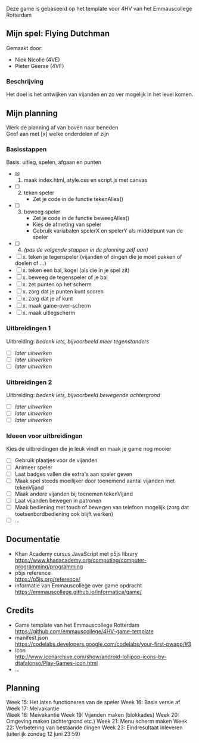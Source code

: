Deze game is gebaseerd op het template voor 4HV van het Emmauscollege Rotterdam

## Mijn spel: Flying Dutchman
Gemaakt door:
- Niek Nicolle (4VE)
- Pieter Geerse (4VF)

### Beschrijving
Het doel is het ontwijken van vijanden en zo ver mogelijk in het level komen.

## Mijn planning
Werk de planning af van boven naar beneden<br>
Geef aan met [x] welke onderdelen af zijn

### Basisstappen
Basis: uitleg, spelen, afgaan en punten
- [x] 1. maak index.html, style.css en script.js met canvas
- [ ] 2. teken speler
        - Zet je code in de functie tekenAlles()
- [ ] 3. beweeg speler
        - Zet je code in de functie beweegAlles()
        - Kies de afmeting van speler
        - Gebruik variabalen spelerX en spelerY als middelpunt van de speler
- [ ] 4. *(pas de volgende stappen in de planning zelf aan)*
- [ ] x. teken je tegenspeler (vijanden of dingen die je moet pakken of doelen of ...)
- [ ] x. teken een bal, kogel (als die in je spel zit)
- [ ] x. beweeg de tegenspeler of je bal
- [ ] x. zet punten op het scherm 
- [ ] x. zorg dat je punten kunt scoren
- [ ] x. zorg dat je af kunt
- [ ] x. maak game-over-scherm
- [ ] x. maak uitlegscherm

### Uitbreidingen 1
Uitbreiding: *bedenk iets, bijvoorbeeld meer tegenstanders*
- [ ] *later uitwerken*
- [ ] *later uitwerken*
- [ ] *later uitwerken*

### Uitbreidingen 2
Uitbreiding: *bedenk iets, bijvoorbeeld bewegende achtergrond*
- [ ] *later uitwerken*
- [ ] *later uitwerken*
- [ ] *later uitwerken*

### Ideeen voor uitbreidingen
Kies de uitbreidingen die je leuk vindt en maak je game nog mooier
- [ ] Gebruik plaatjes voor de vijanden
- [ ] Animeer speler
- [ ] Laat badges vallen die extra's aan speler geven
- [ ] Maak spel steeds moeilijker door toenemend aantal vijanden met tekenVijand
- [ ] Maak andere vijanden bij toenemen tekenVijand
- [ ] Laat vijanden bewegen in patronen
- [ ] Maak bediening met touch of bewegen van telefoon mogelijk (zorg dat toetsenbordbediening ook blijft werken)
- [ ] ...

## Documentatie
- Khan Academy cursus JavaScript met p5js library <br>
https://www.khanacademy.org/computing/computer-programming/programming
- p5js reference <br>
https://p5js.org/reference/
- informatie van Emmauscollege over game opdracht <br>
https://emmauscollege.github.io/informatica/game/

## Credits
- Game template van het Emmauscollege Rotterdam <br>
        https://github.com/emmauscollege/4HV-game-template
- manifest.json <br>
        https://codelabs.developers.google.com/codelabs/your-first-pwapp/#3
- icon <br>
        http://www.iconarchive.com/show/android-lollipop-icons-by-dtafalonso/Play-Games-icon.html
- ...

## Planning
Week 15: Het laten functioneren van de speler
Week 16: Basis versie af
Week 17: Meivakantie    
Week 18: Meivakantie
Week 19: Vijanden maken (blokkades)
Week 20: Omgeving maken (achtergrond etc.)
Week 21: Menu scherm maken
Week 22: Verbetering van bestaande dingen
Week 23: Eindresultaat inleveren (uiterlijk zondag 12 juni 23:59)